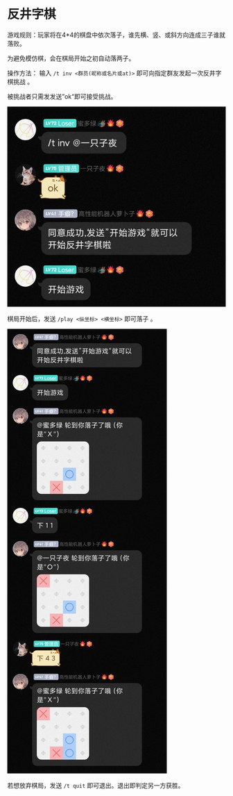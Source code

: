 # 反井字棋

游戏规则：玩家将在4\*4的棋盘中依次落子，谁先横、竖、或斜方向连成三子谁就落败。

为避免模仿棋，会在棋局开始之初自动落两子。

&#x20;操作方法： 输入 `/t inv <群员(昵称或名片或at)>` 即可向指定群友发起一次反井字棋挑战 。

被挑战者只需发发送”ok“即可接受挑战。&#x20;

![](<../.gitbook/assets/image (6).png>)

棋局开始后，发送 `/play <纵坐标> <横坐标>` 即可落子 。

![](<../.gitbook/assets/image (2).png>)

若想放弃棋局，发送 `/t quit` 即可退出。退出即判定另一方获胜。
